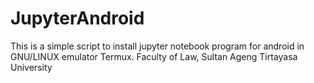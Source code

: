 # JupyterAndroid
This is a simple script to install jupyter notebook program for android in GNU/LINUX emulator Termux. Faculty of Law, Sultan Ageng Tirtayasa University
